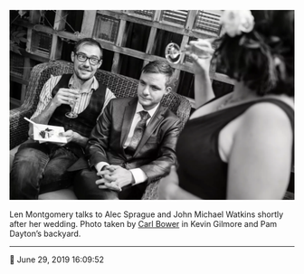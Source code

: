 ![Len Montgomery talks to Alec Sprague and John Michael Watkins](assets/08ad6804535497356b4441041fb7c2f6.webp)

Len Montgomery talks to Alec Sprague and John Michael Watkins shortly after her wedding. Photo taken by [Carl Bower](http://carlbowerphotos.com/) in Kevin Gilmore and Pam Dayton’s backyard.

- - - -

📅 June 29, 2019 16:09:52
